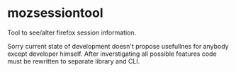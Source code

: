 # mozsessiontool
Tool to see/alter firefox session information.

Sorry current state of development doesn't propose usefullnes for anybody except developer himself.
After inverstigating all possible features code must be rewritten to separate library and CLI.
